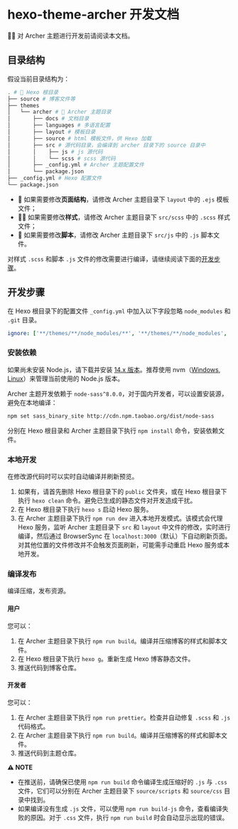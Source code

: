 # hexo-theme-archer 开发文档

🧑‍🔧 对 Archer 主题进行开发前请阅读本文档。

## 目录结构

假设当前目录结构为：

```bash
. # 📄 Hexo 根目录
├── source # 博客文件等
├── themes
│   └── archer # 🎨 Archer 主题目录
│       ├── docs # 文档目录
│       ├── languages # 多语言配置
│       ├── layout # 模板目录
│       ├── source # html 模板文件，供 Hexo 加载
│       ├── src # 源代码目录，会编译到 archer 目录下的 source 目录中
│       │    ├── js # js 源代码
│       │    └── scss # scss 源代码
│       ├── _config.yml # Archer 主题配置文件
│       └── package.json
├── _config.yml # Hexo 配置文件
└── package.json
```

- 📖 如果需要修改**页面结构**，请修改 Archer 主题目录下 `layout` 中的 `.ejs` 模板文件；
- 🧑‍🎨 如果需要修改**样式**，请修改 Archer 主题目录下 `src/scss` 中的 `.scss` 样式文件；
- 🧬 如果需要修改**脚本**，请修改 Archer 主题目录下 `src/js` 中的 `.js` 脚本文件。

对样式 `.scss` 和脚本 `.js` 文件的修改需要进行编译，请继续阅读下面的[开发步骤](#开发步骤)。

## 开发步骤

在 Hexo 根目录下的配置文件 `_config.yml` 中加入以下字段忽略 `node_modules` 和 `.git` 目录。

```yaml
ignore: ['**/themes/**/node_modules/**', '**/themes/**/node_modules', '**/themes/**/.git', '**/themes/**/.git/**']
```

### 安装依赖

如果尚未安装 Node.js，请下载并安装 [14.x 版本](https://nodejs.org/dist/latest-v14.x/)。推荐使用 nvm（[Windows](https://github.com/coreybutler/nvm-windows), [Linux](https://github.com/nvm-sh/nvm)）来管理当前使用的 Node.js 版本。

Archer 主题开发依赖于 `node-sass^8.0.0`，对于国内开发者，可以设置安装源，避免在本地编译：

```bash
npm set sass_binary_site http://cdn.npm.taobao.org/dist/node-sass
```

分别在 Hexo 根目录和 Archer 主题目录下执行 `npm install` 命令，安装依赖文件。

### 本地开发

在修改源代码时可以实时自动编译并刷新预览。

1. 如果有，请首先删除 Hexo 根目录下的 `public` 文件夹，或在 Hexo 根目录下执行 `hexo clean` 命令。避免已生成的静态文件对开发造成干扰。
2. 在 Hexo 根目录下执行 `hexo s` 启动 Hexo 服务。
3. 在 Archer 主题目录下执行 `npm run dev` 进入本地开发模式。该模式会代理 Hexo 服务，监听 Archer 主题目录下 `src` 和 `layout` 中文件的修改，实时进行编译，然后通过 BrowserSync 在 `localhost:3000`（默认）下自动刷新页面。对其他位置的文件修改并不会触发页面刷新，可能需手动重启 Hexo 服务或本地开发。

### 编译发布

编译压缩，发布资源。

#### 用户

您可以：

1. 在 Archer 主题目录下执行 `npm run build`。编译并压缩博客的样式和脚本文件。
2. 在 Hexo 根目录下执行 `hexo g`。重新生成 Hexo 博客静态文件。
3. 推送代码到博客仓库。

#### 开发者

您可以：

1. 在 Archer 主题目录下执行 `npm run prettier`。检查并自动修复 `.scss` 和 `.js` 代码格式。
2. 在 Archer 主题目录下执行 `npm run build`。编译并压缩博客的样式和脚本文件。
3. 推送代码到主题仓库。

**⚠ NOTE**

- 在推送前，请确保已使用 `npm run build` 命令编译生成压缩好的 `.js` 与 `.css` 文件，它们可以分别在 Archer 主题目录下 `source/scripts` 和 `source/css` 目录中找到。
- 如果编译没有生成 `.js` 文件，可以使用 `npm run build-js` 命令，查看编译失败的原因。对于 `.css` 文件，执行 `npm run build` 时会自动显示出现的错误。
